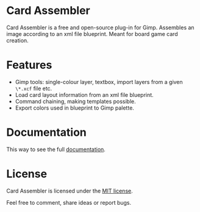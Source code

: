 # Card Assembler

Card Assembler is a free and open-source plug-in for Gimp. Assembles an
image according to an xml file blueprint. Meant for board game card
creation.

# Features

* Gimp tools: single-colour layer, textbox, import layers from a given
  `\*.xcf` file etc.
* Load card layout information from an xml file blueprint.
* Command chaining, making templates possible.
* Export colors used in blueprint to Gimp palette.

# Documentation

This way to see the full [documentation](https://card-assembler.readthedocs.io/en/latest/).

# License

Card Assembler is licensed under the [MIT license](LICENSE).

Feel free to comment, share ideas or report bugs.
